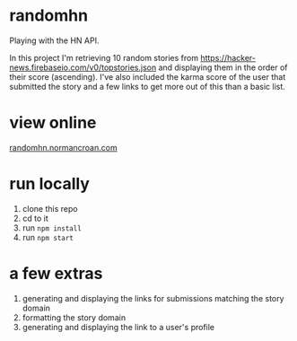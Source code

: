 # randomhn
Playing with the HN API.

In this project I'm retrieving 10 random stories from https://hacker-news.firebaseio.com/v0/topstories.json and displaying them in the order of their score (ascending). I've also included the karma score of the user that submitted the story and a few links to get more out of this than a basic list.

# view online
[randomhn.normancroan.com](http://randomhn.normancroan.com)

# run locally
1. clone this repo
2. cd to it
3. run `npm install`
4. run `npm start`


# a few extras
1. generating and displaying the links for submissions matching the story domain
2. formatting the story domain
3. generating and displaying the link to a user's profile
